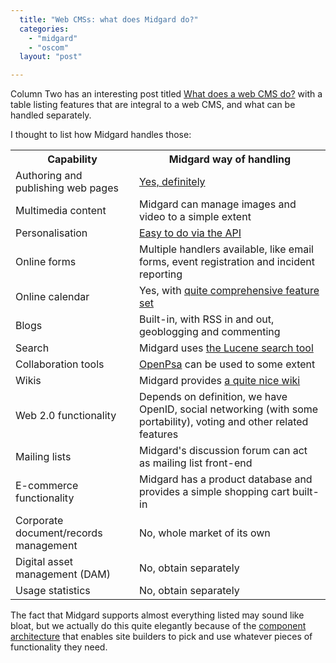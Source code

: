 ```yaml
---
  title: "Web CMSs: what does Midgard do?"
  categories: 
    - "midgard"
    - "oscom"
  layout: "post"

---
```

Column Two has an interesting post titled [What does a web CMS do?][1] with a table listing features that are integral to a web CMS, and what can be handled separately.

I thought to list how Midgard handles those:

<table>
    <tr>
        <th>Capability</th>
        <th>Midgard way of handling</th>
    </tr>
    <tr>
        <td>Authoring and publishing web pages</td>
        <td><a href="http://www.midgard-project.org/documentation/content-production-with-midcom/">Yes, definitely</a></td>
    </tr>
    <tr>
        <td>Multimedia content</td>
        <td>Midgard can manage images and video to a simple extent</td>
    </tr>
    <tr>
        <td>Personalisation</td>
        <td><a href="http://www.midgard-project.org/documentation/concepts-personalization/">Easy to do via the API</a></td>
    </tr>
    <tr>
        <td>Online forms</td>
        <td>Multiple handlers available, like email forms, event registration and incident reporting</td>
    </tr>
    <tr>
        <td>Online calendar</td>
        <td>Yes, with <a href="http://protoblogr.net/blog/view/maemo_community_calendar.html">quite comprehensive feature set</a></td>
    </tr>
    <tr>
        <td>Blogs</td>
        <td>Built-in, with RSS in and out, geoblogging and commenting</td>
    </tr>
    <tr>
        <td>Search</td>
        <td>Midgard uses <a href="http://www.midgard-project.org/development/mrfc/view/0009.html">the Lucene search tool</a></td>
    </tr>
    <tr>
        <td>Collaboration tools</td>
        <td><a href="http://www.openpsa.org/version2/">OpenPsa</a> can be used to some extent</td>
    </tr>
    <tr>
        <td>Wikis</td>
        <td>Midgard provides <a href="http://www.midgard-project.org/documentation/net-nemein-wiki/">a quite nice wiki</a></td>
    </tr>
    <tr>
		<td>Web 2.0 functionality</td>
         <td>Depends on definition, we have OpenID, social networking (with some portability), voting and other related features</td>
    </tr>
    <tr>
          <td>Mailing lists</td>
          <td>Midgard's discussion forum can act as mailing list front-end</td>
    </tr>
    <tr>
          <td>E-commerce functionality</td>
          <td>Midgard has a product database and provides a simple shopping cart built-in</td>
    </tr>
    <tr>
          <td>Corporate document/records management</td>
          <td>No, whole market of its own</td>
    </tr>
    <tr>
          <td>Digital asset management (DAM)</td>
          <td>No, obtain separately</td>
    </tr>
    <tr>
          <td>Usage statistics</td>
          <td>No, obtain separately</td>
    </tr>
</table>

The fact that Midgard supports almost everything listed may sound like bloat, but we actually do this quite elegantly because of the [component architecture][2] that enables site builders to pick and use whatever pieces of functionality they need.

[1]: http://www.steptwo.com.au/columntwo/archives/002617.html
[2]: http://www.midgard-project.org/documentation/midcom/